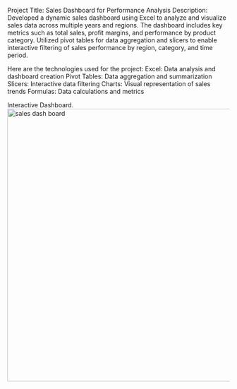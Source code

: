 Project Title: Sales Dashboard for Performance Analysis
Description: Developed a dynamic sales dashboard using Excel to analyze and visualize sales data across multiple years and regions. The dashboard includes key metrics such as total sales, profit margins, and performance by product category. Utilized pivot tables for data aggregation and slicers to enable interactive filtering of sales performance by region, category, and time period.

Here are the technologies used for the project:
Excel: Data analysis and dashboard creation
Pivot Tables: Data aggregation and summarization
Slicers: Interactive data filtering
Charts: Visual representation of sales trends
Formulas: Data calculations and metrics

Interactive Dashboard.
<img width="618" alt="sales dash board" src="https://github.com/user-attachments/assets/ef577da1-3ee6-45e0-8512-d125e9a45d77" />
